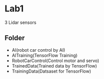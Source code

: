 # Lab1

3 Lidar sensors

## Folder

* AI(robot car control by AI)
* AITraining(TensorFlow Training)
* RobotCarControl(Control motor and servo)
* TrainedData(Trained data by TensorFlow)
* TrainingData(Datsaset for TensorFlow)

